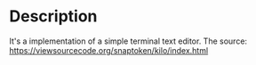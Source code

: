 # Description
It's a implementation of a simple terminal text editor.
The source: https://viewsourcecode.org/snaptoken/kilo/index.html
